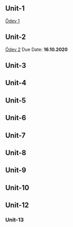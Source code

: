 ## Unit-1


[Ödev 1](Unit1-Practice1.pdf)

## Unit-2

[Ödev 2](Unit2-Practice1.pdf) Due Date: **16.10.2020**

## Unit-3

## Unit-4

## Unit-5

## Unit-6

## Unit-7

## Unit-8

## Unit-9

## Unit-10

## Unit-12

### Unit-13